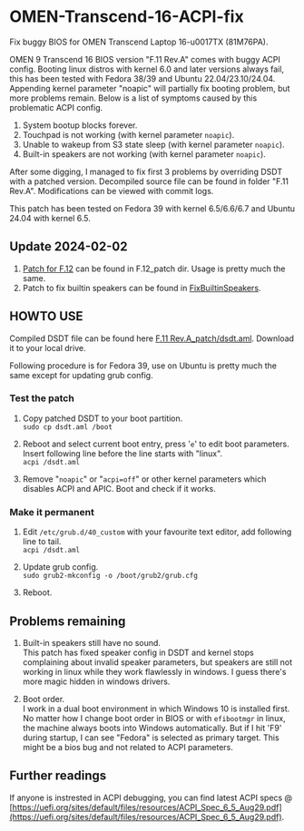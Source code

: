 # OMEN-Transcend-16-ACPI-fix

Fix buggy BIOS for OMEN Transcend Laptop 16-u0017TX (81M76PA).  

OMEN 9 Transcend 16 BIOS version "F.11 Rev.A" comes with buggy ACPI config. Booting linux distros with kernel 6.0 and later versions always fail, this has been tested with Fedora 38/39 and Ubuntu 22.04/23.10/24.04. Appending kernel parameter "noapic" will partially fix booting problem, but more problems remain. Below is a list of symptoms caused by this problematic ACPI config.

1. System bootup blocks forever.
2. Touchpad is not working (with kernel parameter `noapic`).
3. Unable to wakeup from S3 state sleep (with kernel parameter `noapic`).
4. Built-in speakers are not working (with kernel parameter `noapic`).

After some digging, I managed to fix first 3 problems by overriding DSDT with a patched version. Decompiled source file can be found in folder "F.11 Rev.A". Modifications can be viewed with commit logs.

This patch has been tested on Fedora 39 with kernel 6.5/6.6/6.7 and Ubuntu 24.04 with kernel 6.5.

## Update 2024-02-02

1. [Patch for F.12](./F.12_patch/dsdt.aml) can be found in F.12_patch dir. Usage is pretty much the same.
2. Patch to fix builtin speakers can be found in [FixBuiltinSpeakers](./FixBuiltinSpeakers).

## HOWTO USE

Compiled DSDT file can be found here [F.11 Rev.A_patch/dsdt.aml](./F.11%20Rev.A_patch/dsdt.aml). Download it to your local drive.

Following procedure is for Fedora 39, use on Ubuntu is pretty much the same except for updating grub config.

### Test the patch

1. Copy patched DSDT to your boot partition.  
`sudo cp dsdt.aml /boot`

2. Reboot and select current boot entry, press '`e`' to edit boot parameters. Insert following line before the line starts with "linux".  
`acpi /dsdt.aml`

3. Remove "`noapic`" or "`acpi=off`" or other kernel parameters which disables ACPI and APIC. Boot and check if it works.

### Make it permanent

1. Edit `/etc/grub.d/40_custom` with your favourite text editor, add following line to tail.  
`acpi /dsdt.aml`

2. Update grub config.  
`sudo grub2-mkconfig -o /boot/grub2/grub.cfg`

3. Reboot.

## Problems remaining

1. Built-in speakers still have no sound.  
This patch has fixed speaker config in DSDT and kernel stops complaining about invalid speaker parameters, but speakers are still not working in linux while they work flawlessly in windows. I guess there's more magic hidden in windows drivers.

2. Boot order.  
I work in a dual boot environment in which Windows 10 is installed first. No matter how I change boot order in BIOS or with `efibootmgr` in linux, the machine always boots into Windows automatically. But if I hit 'F9' during startup, I can see "Fedora" is selected as primary target. This might be a bios bug and not related to ACPI parameters.

## Further readings

If anyone is instrested in ACPI debugging, you can find latest ACPI specs @ [https://uefi.org/sites/default/files/resources/ACPI_Spec_6_5_Aug29.pdf](https://uefi.org/sites/default/files/resources/ACPI_Spec_6_5_Aug29.pdf).
